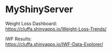 # MyShinyServer
Weight Loss Dashboard:  
https://cluffa.shinyapps.io/Weight-Loss-Trends/

IWF Results:  
https://cluffa.shinyapps.io/IWF-Data-Explorer/
